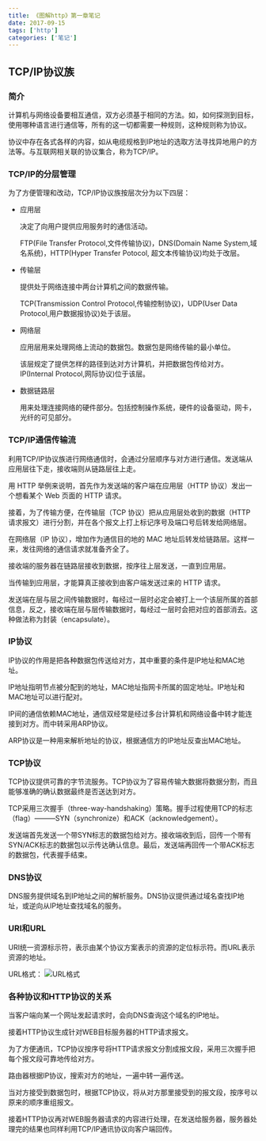 ```yaml
---
title: 《图解http》第一章笔记
date: 2017-09-15
tags: ['http']
categories: ['笔记']
---
```

## TCP/IP协议族
### 简介
计算机与网络设备要相互通信，双方必须基于相同的方法。如，如何探测到目标，使用哪种语言进行通信等，所有的这一切都需要一种规则，这种规则称为协议。

协议中存在各式各样的内容，如从电缆规格到IP地址的选取方法寻找异地用户的方法等。与互联网相关联的协议集合，称为TCP/IP。
### TCP/IP的分层管理
为了方便管理和改动，TCP/IP协议族按层次分为以下四层：
* 应用层

  决定了向用户提供应用服务时的通信活动。
  
  FTP(File Transfer Protocol,文件传输协议)，DNS(Domain Name System,域名系统)，HTTP(Hyper Transfer Potocol, 超文本传输协议)均处于改层。
* 传输层

  提供处于网络连接中两台计算机之间的数据传输。

  TCP(Transmission Control Protocol,传输控制协议)，UDP(User Data Protocol,用户数据报协议)处于该层。
* 网络层

  应用层用来处理网络上流动的数据包。数据包是网络传输的最小单位。

  该层规定了提供怎样的路径到达对方计算机，并把数据包传给对方。
  IP(Internal Protocol,网际协议)位于该层。
* 数据链路层

  用来处理连接网络的硬件部分。包括控制操作系统，硬件的设备驱动，网卡，光纤的可见部分。
### TCP/IP通信传输流
利用TCP/IP协议族进行网络通信时，会通过分层顺序与对方进行通信。发送端从应用层往下走，接收端则从链路层往上走。

用 HTTP 举例来说明，首先作为发送端的客户端在应用层（HTTP 协议）发出一个想看某个 Web 页面的 HTTP 请求。


接着，为了传输方便，在传输层（TCP 协议）把从应用层处收到的数据（HTTP 请求报文）进行分割，并在各个报文上打上标记序号及端口号后转发给网络层。

在网络层（IP 协议），增加作为通信目的地的 MAC 地址后转发给链路层。这样一来，发往网络的通信请求就准备齐全了。

接收端的服务器在链路层接收到数据，按序往上层发送，一直到应用层。

当传输到应用层，才能算真正接收到由客户端发送过来的 HTTP 请求。

发送端在层与层之间传输数据时，每经过一层时必定会被打上一个该层所属的首部信息，反之，接收端在层与层传输数据时，每经过一层时会把对应的首部消去。这种做法称为封装（encapsulate）。
### IP协议
IP协议的作用是把各种数据包传送给对方，其中重要的条件是IP地址和MAC地址。

IP地址指明节点被分配到的地址，MAC地址指网卡所属的固定地址。IP地址和MAC地址可以进行配对。

IP间的通信依赖MAC地址，通信双经常是经过多台计算机和网络设备中转才能连接到对方。而中转采用ARP协议。

ARP协议是一种用来解析地址的协议，根据通信方的IP地址反查出MAC地址。
### TCP协议
TCP协议提供可靠的字节流服务。TCP协议为了容易传输大数据将数据分割，而且能够准确的确认数据最终是否送达到对方。

TCP采用三次握手（three-way-handshaking）策略。握手过程使用TCP的标志（flag）———SYN（synchronize）和ACK（acknowledgement）。

发送端首先发送一个带SYN标志的数据包给对方。接收端收到后，回传一个带有SYN/ACK标志的数据包以示传达确认信息。最后，发送端再回传一个带ACK标志的数据包，代表握手结束。
### DNS协议
DNS服务提供域名到IP地址之间的解析服务。DNS协议提供通过域名查找IP地址，或逆向从IP地址查找域名的服务。
### URI和URL
URI统一资源标示符，表示由某个协议方案表示的资源的定位标示符。而URL表示资源的地址。

URL格式：
  ![URL格式](http://oq8q06ybp.bkt.clouddn.com/image/URL.PNG)
### 各种协议和HTTP协议的关系
当客户端向某一个网址发起请求时，会向DNS查询这个域名的IP地址。

接着HTTP协议生成针对WEB目标服务器的HTTP请求报文。

为了方便通讯，TCP协议按序号将HTTP请求报文分割成报文段，采用三次握手把每个报文段可靠地传给对方。

路由器根据IP协议，搜索对方的地址，一遍中转一遍传送。

当对方接受到数据包时，根据TCP协议，将从对方那里接受到的报文段，按序号以原来的顺序重组报文。

接着HTTP协议再对WEB服务器请求的内容进行处理，在发送给服务器，服务器处理完的结果也同样利用TCP/IP通讯协议向客户端回传。
